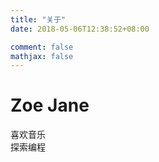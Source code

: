 ```yaml
---
title: "关于"
date: 2018-05-06T12:38:52+08:00

comment: false
mathjax: false
---
```


# Zoe Jane

喜欢音乐  
探索编程

